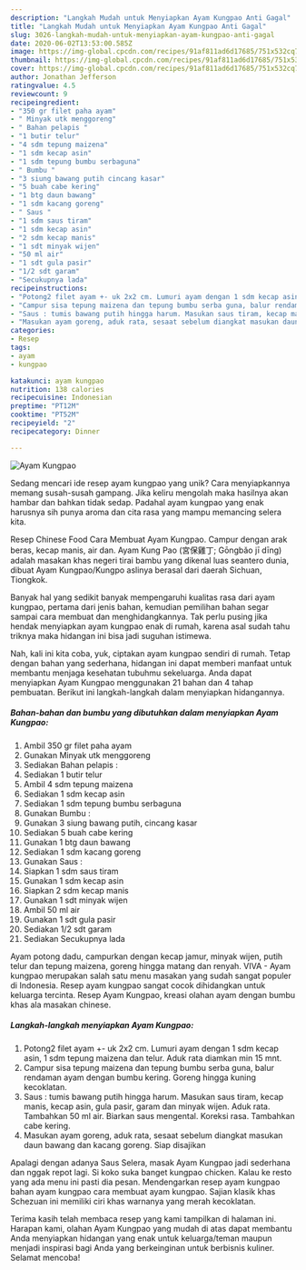 ```yaml
---
description: "Langkah Mudah untuk Menyiapkan Ayam Kungpao Anti Gagal"
title: "Langkah Mudah untuk Menyiapkan Ayam Kungpao Anti Gagal"
slug: 3026-langkah-mudah-untuk-menyiapkan-ayam-kungpao-anti-gagal
date: 2020-06-02T13:53:00.585Z
image: https://img-global.cpcdn.com/recipes/91af811ad6d17685/751x532cq70/ayam-kungpao-foto-resep-utama.jpg
thumbnail: https://img-global.cpcdn.com/recipes/91af811ad6d17685/751x532cq70/ayam-kungpao-foto-resep-utama.jpg
cover: https://img-global.cpcdn.com/recipes/91af811ad6d17685/751x532cq70/ayam-kungpao-foto-resep-utama.jpg
author: Jonathan Jefferson
ratingvalue: 4.5
reviewcount: 9
recipeingredient:
- "350 gr filet paha ayam"
- " Minyak utk menggoreng"
- " Bahan pelapis "
- "1 butir telur"
- "4 sdm tepung maizena"
- "1 sdm kecap asin"
- "1 sdm tepung bumbu serbaguna"
- " Bumbu "
- "3 siung bawang putih cincang kasar"
- "5 buah cabe kering"
- "1 btg daun bawang"
- "1 sdm kacang goreng"
- " Saus "
- "1 sdm saus tiram"
- "1 sdm kecap asin"
- "2 sdm kecap manis"
- "1 sdt minyak wijen"
- "50 ml air"
- "1 sdt gula pasir"
- "1/2 sdt garam"
- "Secukupnya lada"
recipeinstructions:
- "Potong2 filet ayam +- uk 2x2 cm. Lumuri ayam dengan 1 sdm kecap asin, 1 sdm tepung maizena dan telur. Aduk rata diamkan min 15 mnt."
- "Campur sisa tepung maizena dan tepung bumbu serba guna, balur rendaman ayam dengan bumbu kering. Goreng hingga kuning kecoklatan."
- "Saus : tumis bawang putih hingga harum. Masukan saus tiram, kecap manis, kecap asin, gula pasir, garam dan minyak wijen. Aduk rata. Tambahkan 50 ml air. Biarkan saus mengental. Koreksi rasa. Tambahkan cabe kering."
- "Masukan ayam goreng, aduk rata, sesaat sebelum diangkat masukan daun bawang dan kacang goreng. Siap disajikan"
categories:
- Resep
tags:
- ayam
- kungpao

katakunci: ayam kungpao 
nutrition: 138 calories
recipecuisine: Indonesian
preptime: "PT12M"
cooktime: "PT52M"
recipeyield: "2"
recipecategory: Dinner

---
```



![Ayam Kungpao](https://img-global.cpcdn.com/recipes/91af811ad6d17685/751x532cq70/ayam-kungpao-foto-resep-utama.jpg)

Sedang mencari ide resep ayam kungpao yang unik? Cara menyiapkannya memang susah-susah gampang. Jika keliru mengolah maka hasilnya akan hambar dan bahkan tidak sedap. Padahal ayam kungpao yang enak harusnya sih punya aroma dan cita rasa yang mampu memancing selera kita.

Resep Chinese Food Cara Membuat Ayam Kungpao. Campur dengan arak beras, kecap manis, air dan. Ayam Kung Pao (宮保雞丁; Gōngbǎo jī dīng) adalah masakan khas negeri tirai bambu yang dikenal luas seantero dunia, dibuat Ayam Kungpao/Kungpo aslinya berasal dari daerah Sichuan, Tiongkok.

Banyak hal yang sedikit banyak mempengaruhi kualitas rasa dari ayam kungpao, pertama dari jenis bahan, kemudian pemilihan bahan segar sampai cara membuat dan menghidangkannya. Tak perlu pusing jika hendak menyiapkan ayam kungpao enak di rumah, karena asal sudah tahu triknya maka hidangan ini bisa jadi suguhan istimewa.


Nah, kali ini kita coba, yuk, ciptakan ayam kungpao sendiri di rumah. Tetap dengan bahan yang sederhana, hidangan ini dapat memberi manfaat untuk membantu menjaga kesehatan tubuhmu sekeluarga. Anda dapat menyiapkan Ayam Kungpao menggunakan 21 bahan dan 4 tahap pembuatan. Berikut ini langkah-langkah dalam menyiapkan hidangannya.

<!--inarticleads1-->

##### Bahan-bahan dan bumbu yang dibutuhkan dalam menyiapkan Ayam Kungpao:

1. Ambil 350 gr filet paha ayam
1. Gunakan  Minyak utk menggoreng
1. Sediakan  Bahan pelapis :
1. Sediakan 1 butir telur
1. Ambil 4 sdm tepung maizena
1. Sediakan 1 sdm kecap asin
1. Sediakan 1 sdm tepung bumbu serbaguna
1. Gunakan  Bumbu :
1. Gunakan 3 siung bawang putih, cincang kasar
1. Sediakan 5 buah cabe kering
1. Gunakan 1 btg daun bawang
1. Sediakan 1 sdm kacang goreng
1. Gunakan  Saus :
1. Siapkan 1 sdm saus tiram
1. Gunakan 1 sdm kecap asin
1. Siapkan 2 sdm kecap manis
1. Gunakan 1 sdt minyak wijen
1. Ambil 50 ml air
1. Gunakan 1 sdt gula pasir
1. Sediakan 1/2 sdt garam
1. Sediakan Secukupnya lada


Ayam potong dadu, campurkan dengan kecap jamur, minyak wijen, putih telur dan tepung maizena, goreng hingga matang dan renyah. VIVA - Ayam kungpao merupakan salah satu menu masakan yang sudah sangat populer di Indonesia. Resep ayam kungpao sangat cocok dihidangkan untuk keluarga tercinta. Resep Ayam Kungpao, kreasi olahan ayam dengan bumbu khas ala masakan chinese. 

<!--inarticleads2-->

##### Langkah-langkah menyiapkan Ayam Kungpao:

1. Potong2 filet ayam +- uk 2x2 cm. Lumuri ayam dengan 1 sdm kecap asin, 1 sdm tepung maizena dan telur. Aduk rata diamkan min 15 mnt.
1. Campur sisa tepung maizena dan tepung bumbu serba guna, balur rendaman ayam dengan bumbu kering. Goreng hingga kuning kecoklatan.
1. Saus : tumis bawang putih hingga harum. Masukan saus tiram, kecap manis, kecap asin, gula pasir, garam dan minyak wijen. Aduk rata. Tambahkan 50 ml air. Biarkan saus mengental. Koreksi rasa. Tambahkan cabe kering.
1. Masukan ayam goreng, aduk rata, sesaat sebelum diangkat masukan daun bawang dan kacang goreng. Siap disajikan


Apalagi dengan adanya Saus Selera, masak Ayam Kungpao jadi sederhana dan nggak repot lagi. Si koko suka banget kungpao chicken. Kalau ke resto yang ada menu ini pasti dia pesan. Mendengarkan resep ayam kungpao bahan ayam kungpao cara membuat ayam kungpao. Sajian klasik khas Schezuan ini memiliki ciri khas warnanya yang merah kecoklatan. 

Terima kasih telah membaca resep yang kami tampilkan di halaman ini. Harapan kami, olahan Ayam Kungpao yang mudah di atas dapat membantu Anda menyiapkan hidangan yang enak untuk keluarga/teman maupun menjadi inspirasi bagi Anda yang berkeinginan untuk berbisnis kuliner. Selamat mencoba!
